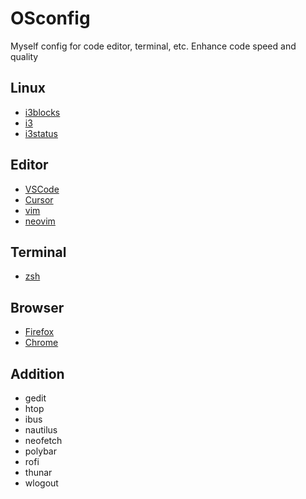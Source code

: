 # OSconfig

Myself config for code editor, terminal, etc.
Enhance code speed and quality

## Linux

- [i3blocks](https://github.com/vivien/i3blocks)
- [i3](https://i3wm.org/)
- [i3status](https://github.com/i3/i3status)

## Editor

- [VSCode](https://code.visualstudio.com/)
- [Cursor](https://www.cursor.com/)
- [vim](https://www.vim.org/)
- [neovim](https://neovim.io/)

## Terminal

- [zsh](https://zsh.sourceforge.io/)

## Browser

- [Firefox](https://www.mozilla.org/en-US/firefox/new/)
- [Chrome](https://www.google.com/chrome/)



## Addition

- gedit
- htop
- ibus
- nautilus
- neofetch 
- polybar
- rofi
- thunar
- wlogout
